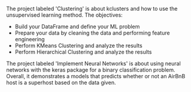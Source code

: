 The project labeled 'Clustering' is about kclusters and how to use the unsupervised learning method. 
The objectives:
  * Build your DataFrame and define your ML problem
  * Prepare your data by cleaning the data and performing feature engineering
  * Perform KMeans Clustering and analyze the results
  * Perform Hierarchical Clustering and analyze the results

The project labeled 'Implement Neural Networks' is about using neural networks with the keras package for a binary classification problem.
Overall, it demonstrates a models that predicts whether or not an AirBnB host is a superhost based on the data given.
